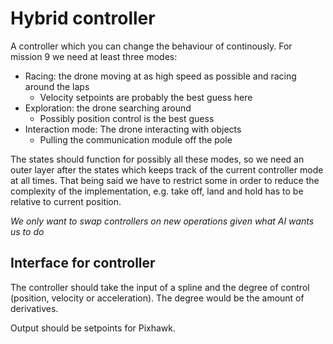 # Hybrid controller 

A controller which you can change the behaviour of continously. For mission 9 we need at least three modes: 

- Racing: the drone moving at as high speed as possible and racing around the laps
    - Velocity setpoints are probably the best guess here
- Exploration: the drone searching around
    - Possibly position control is the best guess
- Interaction mode: The drone interacting with objects
    - Pulling the communication module off the pole

The states should function for possibly all these modes, so we need an outer layer after the states which keeps track of the current controller mode at all times. That being 
said we have to restrict some in order to reduce the complexity of the implementation, e.g. take off, land and hold has to be relative to current position.  

*We only want to swap controllers on new operations given what AI wants us to do*

## Interface for controller

The controller should take the input of a spline and the degree of control (position, velocity or acceleration). The degree would be the amount of derivatives. 

Output should be setpoints for Pixhawk.